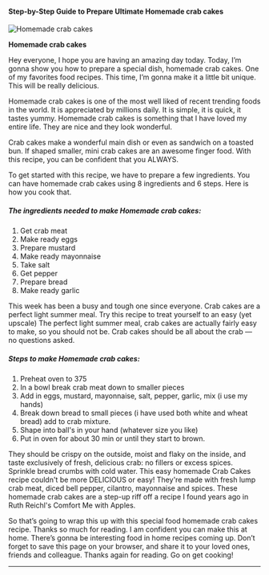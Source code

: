             

#### Step-by-Step Guide to Prepare Ultimate Homemade crab cakes

![Homemade crab cakes](https://img-global.cpcdn.com/recipes/47816774/751x532cq70/homemade-crab-cakes-recipe-main-photo.jpg)

**Homemade crab cakes**

Hey everyone, I hope you are having an amazing day today. Today, I’m gonna show you how to prepare a special dish, homemade crab cakes. One of my favorites food recipes. This time, I’m gonna make it a little bit unique. This will be really delicious.

Homemade crab cakes is one of the most well liked of recent trending foods in the world. It is appreciated by millions daily. It is simple, it is quick, it tastes yummy. Homemade crab cakes is something that I have loved my entire life. They are nice and they look wonderful.

Crab cakes make a wonderful main dish or even as sandwich on a toasted bun. If shaped smaller, mini crab cakes are an awesome finger food. With this recipe, you can be confident that you ALWAYS.

To get started with this recipe, we have to prepare a few ingredients. You can have homemade crab cakes using 8 ingredients and 6 steps. Here is how you cook that.

##### The ingredients needed to make Homemade crab cakes:

1.  Get crab meat
2.  Make ready eggs
3.  Prepare mustard
4.  Make ready mayonnaise
5.  Take salt
6.  Get pepper
7.  Prepare bread
8.  Make ready garlic

This week has been a busy and tough one since everyone. Crab cakes are a perfect light summer meal. Try this recipe to treat yourself to an easy (yet upscale) The perfect light summer meal, crab cakes are actually fairly easy to make, so you should not be. Crab cakes should be all about the crab — no questions asked.

##### Steps to make Homemade crab cakes:

1.  Preheat oven to 375
2.  In a bowl break crab meat down to smaller pieces
3.  Add in eggs, mustard, mayonnaise, salt, pepper, garlic, mix (i use my hands)
4.  Break down bread to small pieces (i have used both white and wheat bread) add to crab mixture.
5.  Shape into ball's in your hand (whatever size you like)
6.  Put in oven for about 30 min or until they start to brown.

They should be crispy on the outside, moist and flaky on the inside, and taste exclusively of fresh, delicious crab: no fillers or excess spices. Sprinkle bread crumbs with cold water. This easy homemade Crab Cakes recipe couldn't be more DELICIOUS or easy! They're made with fresh lump crab meat, diced bell pepper, cilantro, mayonnaise and spices. These homemade crab cakes are a step-up riff off a recipe I found years ago in Ruth Reichl's Comfort Me with Apples.

So that’s going to wrap this up with this special food homemade crab cakes recipe. Thanks so much for reading. I am confident you can make this at home. There’s gonna be interesting food in home recipes coming up. Don’t forget to save this page on your browser, and share it to your loved ones, friends and colleague. Thanks again for reading. Go on get cooking!

* * *
